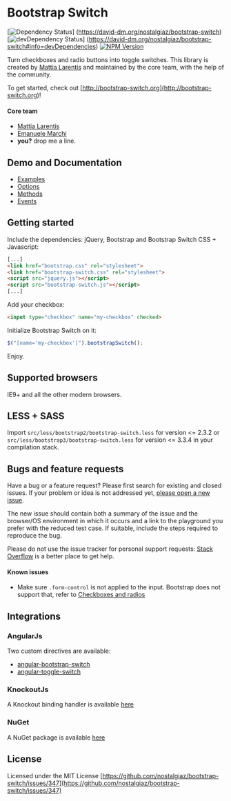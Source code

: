# Bootstrap Switch
[![Dependency Status](https://david-dm.org/nostalgiaz/bootstrap-switch.svg?style=flat)]
(https://david-dm.org/nostalgiaz/bootstrap-switch)
[![devDependency Status](https://david-dm.org/nostalgiaz/bootstrap-switch/dev-status.svg?style=flat)]
(https://david-dm.org/nostalgiaz/bootstrap-switch#info=devDependencies)
[![NPM Version](http://img.shields.io/npm/v/bootstrap-switch.svg?style=flat)](https://www.npmjs.org/)

Turn checkboxes and radio buttons into toggle switches.
This library is created by [Mattia Larentis](http://github.com/nostalgiaz) and maintained by the core team, with the help of the community.

To get started, check out [http://bootstrap-switch.org](http://bootstrap-switch.org)!

#### Core team
- [Mattia Larentis](http://github.com/nostalgiaz)
- [Emanuele Marchi](http://github.com/lostcrew)
- **you?** drop me a line.


## Demo and Documentation

- [Examples](http://www.bootstrap-switch.org/examples.html)
- [Options](http://www.bootstrap-switch.org/options.html)
- [Methods](http://www.bootstrap-switch.org/methods.html)
- [Events](http://www.bootstrap-switch.org/events.html)


## Getting started

Include the dependencies: jQuery, Bootstrap and Bootstrap Switch CSS + Javascript:

``` html
[...]
<link href="bootstrap.css" rel="stylesheet">
<link href="bootstrap-switch.css" rel="stylesheet">
<script src="jquery.js"></script>
<script src="bootstrap-switch.js"></script>
[...]
```

Add your checkbox:

```html
<input type="checkbox" name="my-checkbox" checked>
```

Initialize Bootstrap Switch on it:

```javascript
$("[name='my-checkbox']").bootstrapSwitch();
```

Enjoy.


## Supported browsers

IE9+ and all the other modern browsers.


## LESS + SASS

Import `src/less/bootstrap2/bootstrap-switch.less` for version <= 2.3.2 or `src/less/bootstrap3/bootstrap-switch.less` for version <= 3.3.4 in your compilation stack.


## Bugs and feature requests

Have a bug or a feature request? Please first search for existing and closed issues. If your problem or idea is not addressed yet, [please open a new issue](https://github.com/nostalgiaz/bootstrap-switch/issues/new). 

The new issue should contain both a summary of the issue and the browser/OS environment in which it occurs and a link to the playground you prefer with the reduced test case.
If suitable, include the steps required to reproduce the bug.

Please do not use the issue tracker for personal support requests: [Stack Overflow](http://stackoverflow.com/questions/tagged/bootstrap-switch) is a better place to get help.

#### Known issues

- Make sure `.form-control` is not applied to the input. Bootstrap does not support that, refer to [Checkboxes and radios](http://getbootstrap.com/css/#checkboxes-and-radios)


## Integrations

### AngularJs

Two custom directives are available:
- [angular-bootstrap-switch](https://github.com/frapontillo/angular-bootstrap-switch)
- [angular-toggle-switch](https://github.com/JumpLink/angular-toggle-switch)

### KnockoutJs

A Knockout binding handler is available [here](https://github.com/pauloortins/knockout-bootstrap-switch)

### NuGet

A NuGet package is available [here](https://github.com/blachniet/bootstrap-switch-nuget)

## License

Licensed under the MIT License
[https://github.com/nostalgiaz/bootstrap-switch/issues/347](https://github.com/nostalgiaz/bootstrap-switch/issues/347)
